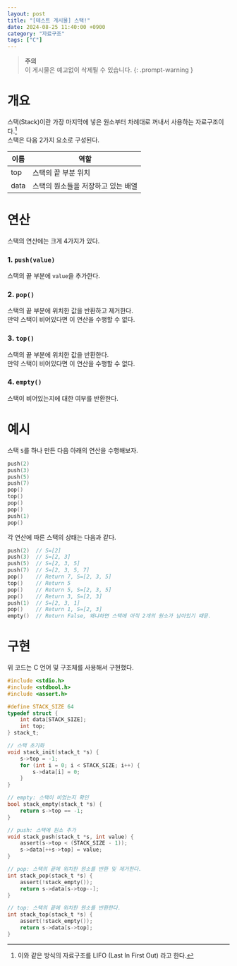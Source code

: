```yaml
---
layout: post
title: "[테스트 게시물] 스택!"
date: 2024-08-25 11:40:00 +0900
category: "자료구조"
tags: ["C"]
---
```


> **주의**\
> 이 게시물은 예고없이 삭제될 수 있습니다.
{: .prompt-warning }

# 개요

스택(Stack)이란 가장 마지막에 넣은 원소부터 차례대로 꺼내서 사용하는 자료구조이다.[^lifo]\
스택은 다음 2가지 요소로 구성된다.

| 이름   | 역할                  |
| ---- | ------------------- |
| top  | 스택의 끝 부분 위치         |
| data | 스택의 원소들을 저장하고 있는 배열 |


# 연산

스택의 연산에는 크게 4가지가 있다.

### 1. `push(value)`
스택의 끝 부분에 `value`을 추가한다.

### 2. `pop()`
스택의 끝 부분에 위치한 값을 반환하고 제거한다.\
만약 스택이 비어있다면 이 연산을 수행할 수 없다.

### 3. `top()`
스택의 끝 부분에 위치한 값을 반환한다.\
만약 스택이 비어있다면 이 연산을 수행할 수 없다.

### 4. `empty()`
스택이 비어있는지에 대한 여부를 반환한다.

# 예시

스택 `S`를 하나 만든 다음 아래의 연산을 수행해보자.

```c
push(2) 
push(3) 
push(5)
push(7)
pop()
top()
pop()
pop()
push(1)
pop()
```

각 연산에 따른 스택의 상태는 다음과 같다.

```c
push(2)  // S=[2]
push(3)  // S=[2, 3]
push(5)  // S=[2, 3, 5]
push(7)  // S=[2, 3, 5, 7]
pop()    // Return 7, S=[2, 3, 5]
top()    // Return 5
pop()    // Return 5, S=[2, 3, 5]
pop()    // Return 3, S=[2, 3]
push(1)  // S=[2, 3, 1]
pop()    // Return 1, S=[2, 3]
empty()  // Return False, 왜냐하면 스택에 아직 2개의 원소가 남아있기 때문.
```


# 구현

위 코드는 C 언어 및 구조체를 사용해서 구현했다.

```c
#include <stdio.h>
#include <stdbool.h>
#include <assert.h>

#define STACK_SIZE 64
typedef struct {
    int data[STACK_SIZE];
    int top;
} stack_t;

// 스택 초기화
void stack_init(stack_t *s) {
    s->top = -1;
    for (int i = 0; i < STACK_SIZE; i++) {
	    s->data[i] = 0;
    }
}

// empty: 스택이 비었는지 확인
bool stack_empty(stack_t *s) {
	return s->top == -1;
}

// push: 스택에 원소 추가
void stack_push(stack_t *s, int value) {
	assert(s->top < (STACK_SIZE - 1));
	s->data[++s->top] = value;
}

// pop: 스택의 끝에 위치한 원소를 반환 및 제거한다.
int stack_pop(stack_t *s) {
    assert(!stack_empty());
    return s->data[s->top--];
}

// top: 스택의 끝에 위치한 원소를 반환한다.
int stack_top(stack_t *s) {
	assert(!stack_empty());
	return s->data[s->top];
}
```



[^lifo]: 이와 같은 방식의 자료구조를 LIFO (Last In First Out) 라고 한다.